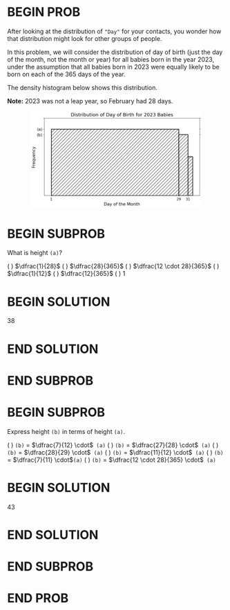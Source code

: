 # BEGIN PROB

After looking at the distribution of `"Day"` for your contacts, you
wonder how that distribution might look for other groups of people.

In this problem, we will consider the distribution of day of birth (just
the day of the month, not the month or year) for all babies born in the
year 2023, under the assumption that all babies born in 2023 were
equally likely to be born on each of the 365 days of the year.

The density histogram below shows this distribution.

**Note:** 2023 was not a leap year, so February had 28 days.

<center><img src="../../assets/images/sp24-midterm/baby_hist.png" width=400></center>

# BEGIN SUBPROB

What is height `(a)`?

( ) $\dfrac{1}{28}$ 
( ) $\dfrac{28}{365}$ 
( ) $\dfrac{12 \cdot 28}{365}$
( ) $\dfrac{1}{12}$ 
( ) $\dfrac{12}{365}$ 
( ) $1$

# BEGIN SOLUTION

<average>38</average>

# END SOLUTION

# END SUBPROB

# BEGIN SUBPROB

Express height `(b)` in terms of height `(a)`.

( ) `(b)` =  $\dfrac{7}{12} \cdot$` (a)`
( ) `(b)` =  $\dfrac{27}{28} \cdot$` (a)`
( ) `(b)` =  $\dfrac{28}{29} \cdot$` (a)`
( ) `(b)` =  $\dfrac{11}{12} \cdot$` (a)`
( ) `(b)` =  $\dfrac{7}{11} \cdot$`(a)`
( ) `(b)` =  $\dfrac{12 \cdot 28}{365} \cdot$` (a)`

# BEGIN SOLUTION

<average>43</average>

# END SOLUTION

# END SUBPROB

# END PROB
